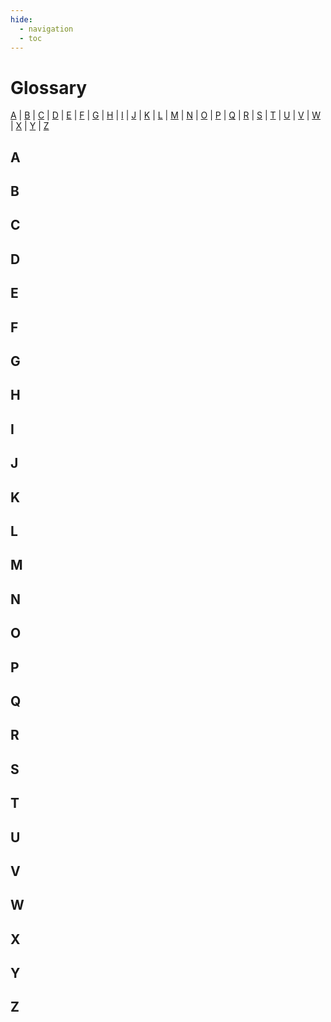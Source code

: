 ```yaml
---
hide:
  - navigation
  - toc
---
```


# Glossary

[A](#a)  |  [B](#b)  |  [C](#c)  |  [D](#d)  |  [E](#e)  |  [F](#f)  |  [G](#g)  |  [H](#h)  |  [I](#i)  |  [J](#j)  |  [K](#k)  |  [L](#l)  |  [M](#m)  |  [N](#n)  |  [O](#o)  |  [P](#p)  |  [Q](#q)  |  [R](#r)  |  [S](#s)  |  [T](#t)  |  [U](#u)  |  [V](#v)  |  [W](#w)  |  [X](#x)  |  [Y](#y)  |  [Z](#z)


## A

## B

## C

## D

## E

## F

## G

## H

## I

## J

## K

## L

## M

## N

## O

## P

## Q

## R

## S

## T

## U

## V

## W

## X

## Y

## Z
